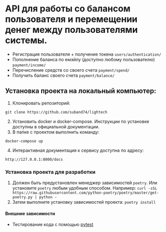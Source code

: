 # API для работы со балансом пользователя и перемещении денег между пользователями системы.

- Регистрация пользователя + получение токена `users/authentication/`
- Пополнение баланса по емэйлу (доступно любому пользователю) `payment/income/`
- Перечисление средств со своего счета `payment/spend/`
- Получить баланс своего счета `payment/balance/`

## Установка проекта на локальный компьютер:

1. Клонировать репозиторий:
```
git clone https://github.com/suband74/lightech
```
2. Установить docker и docker-compose. Инструкции по установке доступны в официальной документации.
3. В папке с проектом выполнить команду:
```
docker-compose up
```
4. Интерактивная документация к сервису доступна по адресу:

```
http://127.0.0.1:8000/docs
```

### Установка проекта для разработки

1. Должен быть предустановлен менеджер зависимостей `poetry`. Или установите `poetry` любым удобным способом. 
   Например: `curl -sSL https://raw.githubusercontent.com/python-poetry/poetry/master/get-poetry.py | python -` 
2. Затем выполните установку зависимостей проекта: `poetry install`



#### Внешние зависимости

- Тестирование кода с помощью [pytest](https://docs.pytest.org/en/6.2.x/)
